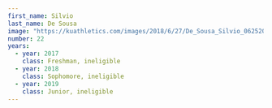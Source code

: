 ```yaml
---
first_name: Silvio
last_name: De Sousa
image: "https://kuathletics.com/images/2018/6/27/De_Sousa_Silvio_06252018.jpg?width=182&height=250&mode=crop&anchor=topcenter"
number: 22
years:
  - year: 2017
    class: Freshman, ineligible
  - year: 2018
    class: Sophomore, ineligible
  - year: 2019
    class: Junior, ineligible
---
```

